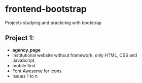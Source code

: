 # frontend-bootstrap
Projects studying and practicing with bootstrap

## Project 1:
- **agency_page**
- institutional website without framework, only HTML, CSS and JavaScript.
- mobile first
- Font Awesome for icons
- Issues 1 to n